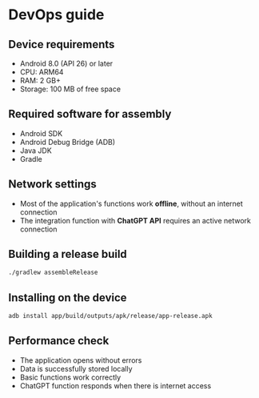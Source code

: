 # DevOps guide

## Device requirements
- Android 8.0 (API 26) or later
- CPU: ARM64
- RAM: 2 GB+
- Storage: 100 MB of free space

## Required software for assembly
- Android SDK
- Android Debug Bridge (ADB)
- Java JDK
- Gradle

## Network settings
- Most of the application's functions work **offline**, without an internet connection
- The integration function with **ChatGPT API** requires an active network connection

## Building a release build
```bash
./gradlew assembleRelease
```

## Installing on the device
```bash
adb install app/build/outputs/apk/release/app-release.apk
```

## Performance check
- The application opens without errors
- Data is successfully stored locally
- Basic functions work correctly
- ChatGPT function responds when there is internet access